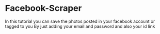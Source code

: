 # Facebook-Scraper
In this tutorial you can save the photos posted in your facebook account or tagged to you By just adding your email and password and also your id link

